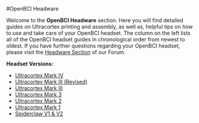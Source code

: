 #OpenBCI Headware


Welcome to the **OpenBCI Headware** section. Here you will find detailed guides on Ultracortex printing and assembly, as well as, helpful tips on how to use and take care of your OpenBCI headset. The column on the left lists all of the OpenBCI headset guides in chronological order from newest to oldest. If you have further questions regarding your OpenBCI headset, please visit the [Headware Section](http://openbci.com/index.php/forum/#/categories/headware) of our Forum.

**Headset Versions:**
* [Ultracortex Mark IV](http://docs.openbci.com/Headware/01-Ultracortex-Mark-IV)
* [Ultracortex Mark III (Revised)](http://docs.openbci.com/Headware/02-Ultracortex-Mark-III-Nova-Revised)
* [Ultracortex Mark III](http://docs.openbci.com/Headware/03-Ultracortex-Mark-III-Nova)
* [Ultracortex Mark 3](http://docs.openbci.com/Headware/04-Ultracortex-Mark-III)
* [Ultracortex Mark 2](http://docs.openbci.com/Headware/05-Ultracortex-Mark-II)
* [Ultracortex Mark 1](http://docs.openbci.com/Headware/06-Ultracortex-Mark-I)
* [Spiderclaw V1 & V2](http://docs.openbci.com/Headware/07-Spiderclaw-V1-V2)
